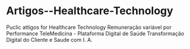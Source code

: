 # Artigos--Healthcare-Technology
Puclic attigos for  Healthcare Technology
Remuneração variável por Performance
TeleMedicina - Plataforma Digital de Saúde
Transformação Digital do Cliente e Saude com   I. A. 
